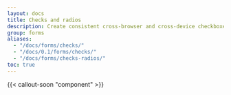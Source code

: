 ```yaml
---
layout: docs
title: Checks and radios
description: Create consistent cross-browser and cross-device checkboxes and radios with our completely rewritten checks component.
group: forms
aliases:
  - "/docs/forms/checks/"
  - "/docs/0.1/forms/checks/"
  - "/docs/forms/checks-radios/"
toc: true
---
```


{{< callout-soon "component" >}}

